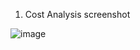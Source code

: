 1.  Cost Analysis screenshot

![image](https://github.com/techgrounds/cloud-assignments-E28MS/assets/151161141/a5d47842-5f94-44a8-80e7-52de4945aa7d)
